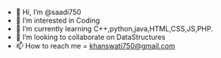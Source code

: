 - 👋 Hi, I’m @saadi750
- 👀 I’m interested in Coding
- 🌱 I’m currently learning C++,python,java,HTML,CSS,JS,PHP.
- 💞️ I’m looking to collaborate on DataStructures
- 📫 How to reach me = khanswati750@gmail.com

<!---
saadi750/saadi750 is a ✨ special ✨ repository because its `README.md` (this file) appears on your GitHub profile.
You can click the Preview link to take a look at your changes.
--->
